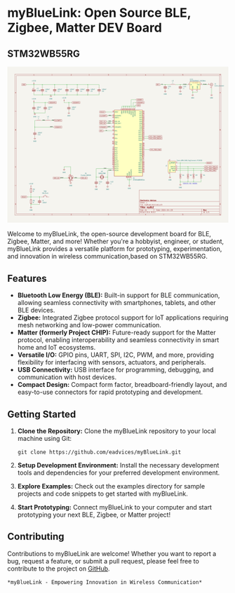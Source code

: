 # myBlueLink: Open Source BLE, Zigbee, Matter DEV Board

## STM32WB55RG

![myBlueLink Board](myBLE-schematics.png)

Welcome to myBlueLink, the open-source development board for BLE, Zigbee, Matter, and more! Whether you're a hobbyist, engineer, or student, myBlueLink provides a versatile platform for prototyping, experimentation, and innovation in wireless communication,based on STM32WB55RG.

## Features

- **Bluetooth Low Energy (BLE):** Built-in support for BLE communication, allowing seamless connectivity with smartphones, tablets, and other BLE devices.
- **Zigbee:** Integrated Zigbee protocol support for IoT applications requiring mesh networking and low-power communication.
- **Matter (formerly Project CHIP):** Future-ready support for the Matter protocol, enabling interoperability and seamless connectivity in smart home and IoT ecosystems.
- **Versatile I/O:** GPIO pins, UART, SPI, I2C, PWM, and more, providing flexibility for interfacing with sensors, actuators, and peripherals.
- **USB Connectivity:** USB interface for programming, debugging, and communication with host devices.
- **Compact Design:** Compact form factor, breadboard-friendly layout, and easy-to-use connectors for rapid prototyping and development.

## Getting Started

1. **Clone the Repository:** Clone the myBlueLink repository to your local machine using Git:

   ```
   git clone https://github.com/eadvices/myBlueLink.git
   ```

2. **Setup Development Environment:** Install the necessary development tools and dependencies for your preferred development environment.

3. **Explore Examples:** Check out the examples directory for sample projects and code snippets to get started with myBlueLink.

4. **Start Prototyping:** Connect myBlueLink to your computer and start prototyping your next BLE, Zigbee, or Matter project!

## Contributing

Contributions to myBlueLink are welcome! Whether you want to report a bug, request a feature, or submit a pull request, please feel free to contribute to the project on [GitHub](https://github.com/eadvices/myBlueLink).

```
*myBlueLink - Empowering Innovation in Wireless Communication*
```

